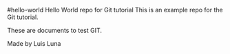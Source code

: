 #hello-world
Hello World repo for Git tutorial
This is an example repo for the Git tutorial.

These are documents to test GIT.

Made by Luis Luna
